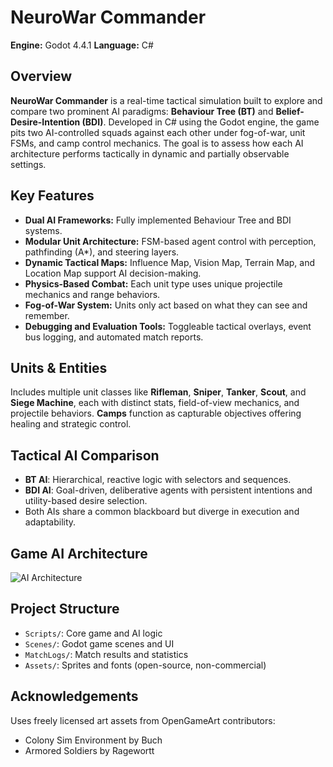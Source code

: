 # NeuroWar Commander
**Engine:** Godot 4.4.1
**Language:** C#

## Overview

**NeuroWar Commander** is a real-time tactical simulation built to explore and compare two prominent AI paradigms: **Behaviour Tree (BT)** and **Belief-Desire-Intention (BDI)**. Developed in C# using the Godot engine, the game pits two AI-controlled squads against each other under fog-of-war, unit FSMs, and camp control mechanics. The goal is to assess how each AI architecture performs tactically in dynamic and partially observable settings.

## Key Features

* **Dual AI Frameworks:** Fully implemented Behaviour Tree and BDI systems.
* **Modular Unit Architecture:** FSM-based agent control with perception, pathfinding (A\*), and steering layers.
* **Dynamic Tactical Maps:** Influence Map, Vision Map, Terrain Map, and Location Map support AI decision-making.
* **Physics-Based Combat:** Each unit type uses unique projectile mechanics and range behaviors.
* **Fog-of-War System:** Units only act based on what they can see and remember.
* **Debugging and Evaluation Tools:** Toggleable tactical overlays, event bus logging, and automated match reports.

## Units & Entities

Includes multiple unit classes like **Rifleman**, **Sniper**, **Tanker**, **Scout**, and **Siege Machine**, each with distinct stats, field-of-view mechanics, and projectile behaviors. **Camps** function as capturable objectives offering healing and strategic control.

## Tactical AI Comparison

* **BT AI**: Hierarchical, reactive logic with selectors and sequences.
* **BDI AI**: Goal-driven, deliberative agents with persistent intentions and utility-based desire selection.
* Both AIs share a common blackboard but diverge in execution and adaptability.

## Game AI Architecture
![AI Architecture](https://github.com/user-attachments/assets/7e790291-de0a-420d-8d5e-db66bab4983a)


## Project Structure

* `Scripts/`: Core game and AI logic
* `Scenes/`: Godot game scenes and UI
* `MatchLogs/`: Match results and statistics
* `Assets/`: Sprites and fonts (open-source, non-commercial)

## Acknowledgements

Uses freely licensed art assets from OpenGameArt contributors:

* Colony Sim Environment by Buch
* Armored Soldiers by Ragewortt
